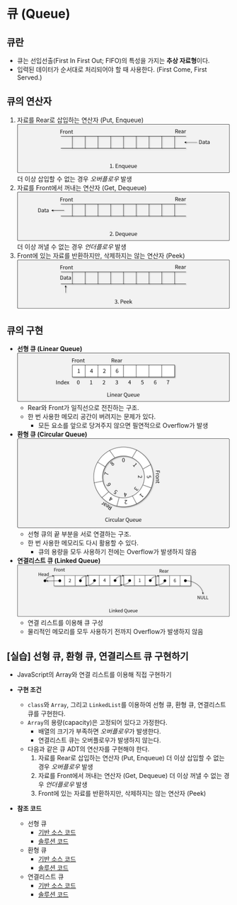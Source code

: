 # 큐 (Queue)

## 큐란

- 큐는 선입선출(First In First Out; FIFO)의 특성을 가지는 **추상 자료형**이다.
- 입력된 데이터가 순서대로 처리되어야 할 때 사용한다. (First Come, First Served.)

## 큐의 연산자

1. 자료를 Rear로 삽입하는 연산자 (Put, Enqueue)
![Enqueue](img/1.png)
  더 이상 삽입할 수 없는 경우 *오버플로우* 발생
1. 자료를 Front에서 꺼내는 연산자 (Get, Dequeue)
![Dequeue](img/2.png)
  더 이상 꺼낼 수 없는 경우 *언더플로우* 발생
1. Front에 있는 자료를 반환하지만, 삭제하지는 않는 연산자 (Peek)
![Peek](img/3.png)

## 큐의 구현

- **선형 큐 (Linear Queue)**
![선형 큐](img/4.png)
  - Rear와 Front가 일직선으로 전진하는 구조.
  - 한 번 사용한 메모리 공간이 버려지는 문제가 있다.
    - 모든 요소를 앞으로 당겨주지 않으면 필연적으로 Overflow가 발생
- **환형 큐 (Circular Queue)**
![환영 큐](img/5.png)
  - 선형 큐의 끝 부분을 서로 연결하는 구조.
  - 한 번 사용한 메모리도 다시 활용할 수 있다.
    - 큐의 용량을 모두 사용하기 전에는 Overflow가 발생하지 않음
- **연결리스트 큐 (Linked Queue)**
![연결리스트 큐](img/6.png)
  - 연결 리스트를 이용해 큐 구성
  - 물리적인 메모리를 모두 사용하기 전까지 Overflow가 발생하지 않음

## [실습] 선형 큐, 환형 큐, 연결리스트 큐 구현하기

- JavaScript의 Array와 연결 리스트를 이용해 직접 구현하기
- **구현 조건**
  - `class`와 `Array`, 그리고 `LinkedList`를 이용하여 선형 큐, 환형 큐, 연결리스트 큐를 구현한다.
  - `Array`의 용량(capacity)은 고정되어 있다고 가정한다.
    - 배열의 크기가 부족하면 *오버플로우*가 발생한다.
    - 연결리스트 큐는 오버플로우가 발생하지 않는다.
  - 다음과 같은 큐 ADT의 연산자를 구현해야 한다.
    1. 자료를 Rear로 삽입하는 연산자 (Put, Enqueue)
      더 이상 삽입할 수 없는 경우 *오버플로우* 발생
    1. 자료를 Front에서 꺼내는 연산자 (Get, Dequeue)
      더 이상 꺼낼 수 없는 경우 *언더플로우* 발생
    1. Front에 있는 자료를 반환하지만, 삭제하지는 않는 연산자 (Peek)

- **참조 코드**
  - 선형 큐
    - [기반 소스 코드](src/linearQ/before.js)
    - [솔루션 코드](src/linearQ/after.js)
  - 환형 큐
    - [기반 소스 코드](src/circularQ/before.js)
    - [솔루션 코드](src/circularQ/after.js)
  - 연결리스트 큐
    - [기반 소스 코드](src/linkedQ/before.js)
    - [솔루션 코드](src/linkedQ/after.js)
